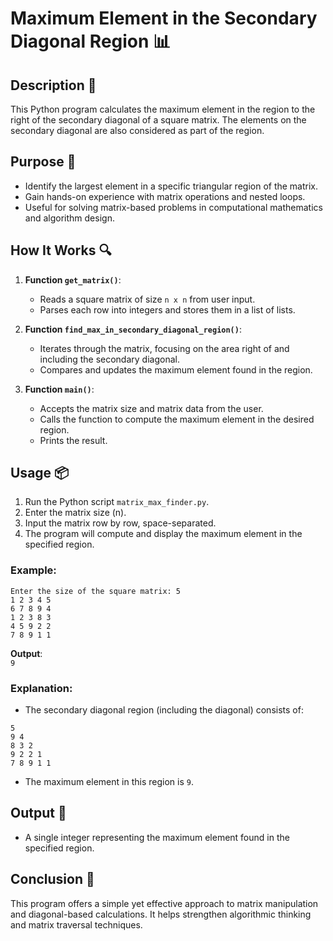 # Maximum Element in the Secondary Diagonal Region 📊

## Description 📝

This Python program calculates the maximum element in the region to the right of the secondary diagonal of a square matrix. The elements on the secondary diagonal are also considered as part of the region.

## Purpose 🎯

-   Identify the largest element in a specific triangular region of the matrix.
-   Gain hands-on experience with matrix operations and nested loops.
-   Useful for solving matrix-based problems in computational mathematics and algorithm design.

## How It Works 🔍

1. **Function `get_matrix()`**:

    - Reads a square matrix of size `n x n` from user input.
    - Parses each row into integers and stores them in a list of lists.

2. **Function `find_max_in_secondary_diagonal_region()`**:

    - Iterates through the matrix, focusing on the area right of and including the secondary diagonal.
    - Compares and updates the maximum element found in the region.

3. **Function `main()`**:
    - Accepts the matrix size and matrix data from the user.
    - Calls the function to compute the maximum element in the desired region.
    - Prints the result.

## Usage 📦

1. Run the Python script `matrix_max_finder.py`.
2. Enter the matrix size (n).
3. Input the matrix row by row, space-separated.
4. The program will compute and display the maximum element in the specified region.

### Example:

```
Enter the size of the square matrix: 5
1 2 3 4 5
6 7 8 9 4
1 2 3 8 3
4 5 9 2 2
7 8 9 1 1
```

**Output**:  
`9`

### Explanation:

-   The secondary diagonal region (including the diagonal) consists of:

```
5
9 4
8 3 2
9 2 2 1
7 8 9 1 1
```

-   The maximum element in this region is `9`.

## Output 📜

-   A single integer representing the maximum element found in the specified region.

## Conclusion 🚀

This program offers a simple yet effective approach to matrix manipulation and diagonal-based calculations. It helps strengthen algorithmic thinking and matrix traversal techniques.
